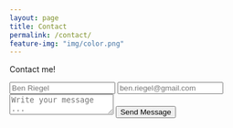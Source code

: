 ```yaml
---
layout: page
title: Contact
permalink: /contact/
feature-img: "img/color.png"
---
```


Contact me!

<form action="https://getsimpleform.com/messages?form_api_token=0bed3be2cdf6a2072401acb3b56357e5" method="post">
  <!-- the redirect_to is optional, the form will redirect to the referrer on submission -->
  <input type='hidden' name='redirect_to' value='http://benriegel.github.io/thank-you/' />
  <input type='text' name='name' placeholder='Ben Riegel' />
  <input type='email' name='email' placeholder='ben.riegel@gmail.com' />
  <textarea name='message' placeholder='Write your message ...'></textarea>
  <input type='submit' value='Send Message' />
</form>
